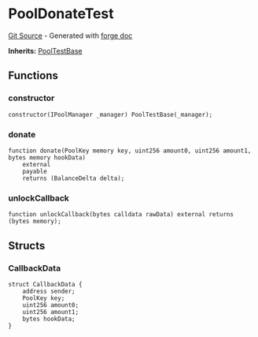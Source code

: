 # PoolDonateTest
[Git Source](https://github.com/uniswap/v4-core/blob/d4185626c68e29de37023e453623d44cb9c12b51/src/test/PoolDonateTest.sol) - Generated with [forge doc](https://book.getfoundry.sh/reference/forge/forge-doc)

**Inherits:**
[PoolTestBase](contracts/v4/reference/core/test/PoolTestBase.md)


## Functions
### constructor


```solidity
constructor(IPoolManager _manager) PoolTestBase(_manager);
```

### donate


```solidity
function donate(PoolKey memory key, uint256 amount0, uint256 amount1, bytes memory hookData)
    external
    payable
    returns (BalanceDelta delta);
```

### unlockCallback


```solidity
function unlockCallback(bytes calldata rawData) external returns (bytes memory);
```

## Structs
### CallbackData

```solidity
struct CallbackData {
    address sender;
    PoolKey key;
    uint256 amount0;
    uint256 amount1;
    bytes hookData;
}
```

